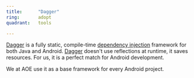 ```yaml
---
title:      "Dagger"
ring:       adopt
quadrant:   tools

---
```


[Dagger](https://google.github.io/dagger/) is a fully static, compile-time [dependency injection](http://en.wikipedia.org/wiki/Dependency_injection) framework for both Java and Android. [Dagger](https://google.github.io/dagger/) doesn't use reflections at runtime, it saves resources. For us, it is a perfect match for Android development.

We at AOE use it as a base framework for every Android project.
